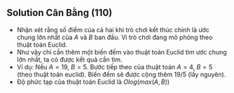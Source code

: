 ## Solution Cân Bằng (110)
- Nhận xét rằng số điểm của cả hai khi trò chơi kết thúc chính là ước chung lớn nhất của $A$ và $B$ ban đầu. Vì trò chơi đang mô phỏng theo thuật toán Euclid.
- Như vậy chỉ cần thêm một biến đếm vào thuật toán Euclid tìm ước chung lớn nhất, ta có được kết quả cần tìm.
- Ví dụ: Nếu $A = 19$, $B = 5$. Bước tiếp theo của thuật toán $A = 4$, $B = 5$ (theo thuật toán euclid). Biến đếm sẽ được cộng thêm $19/5$ (lấy nguyên). 
- Độ phức tạp của thuật toán Euclid là $Olog(max(A,B))$